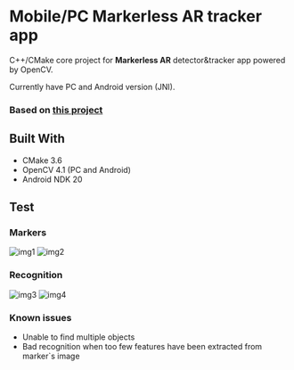 # Mobile/PC Markerless AR tracker app

C++/CMake core project for **Markerless AR** detector&tracker app powered by OpenCV.

Currently have PC and Android version (JNI).

### Based on [this project](https://github.com/takmin/OpenCV-Marker-less-AR)

## Built With

* CMake 3.6
* OpenCV 4.1 (PC and Android)
* Android NDK 20

## Test

### Markers
![img1](https://github.com/khoben/ar.core/blob/master/README.md-images/czech.jpg)
![img2](https://github.com/khoben/ar.core/blob/master/README.md-images/miku.jpg)

### Recognition
![img3](https://github.com/khoben/ar.core/blob/master/README.md-images/2.png)
![img4](https://github.com/khoben/ar.core/blob/master/README.md-images/1.png)

### Known issues
* Unable to find multiple objects
* Bad recognition when too few features have been extracted from marker`s image


